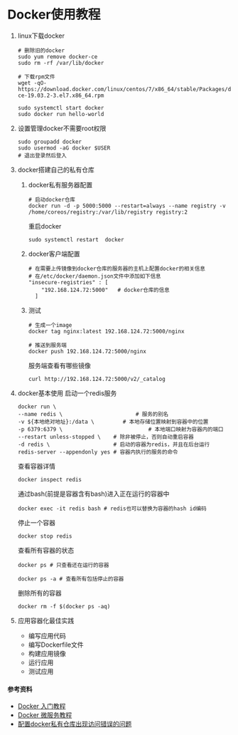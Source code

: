 # Docker使用教程

1. linux下载docker

   ```shell
   # 删除旧的docker
   sudo yum remove docker-ce
   sudo rm -rf /var/lib/docker
   
   # 下载rpm文件
   wget -qO- https://download.docker.com/linux/centos/7/x86_64/stable/Packages/docker-ce-19.03.2-3.el7.x86_64.rpm
   
   sudo systemctl start docker
   sudo docker run hello-world
   ```

2. 设置管理docker不需要root权限

   ```shell
   sudo groupadd docker
   sudo usermod -aG docker $USER
   # 退出登录然后登入
   ```

3. docker搭建自己的私有仓库

   1. docker私有服务器配置

      ```shell
      # 启动docker仓库
      docker run -d -p 5000:5000 --restart=always --name registry -v /home/coreos/registry:/var/lib/registry registry:2
      ```

      重启docker

      ```shell
      sudo systemctl restart  docker
      ```

   2. docker客户端配置

      ```shell
      # 在需要上传镜像到docker仓库的服务器的主机上配置docker的相关信息
      # 在/etc/docker/daemon.json文件中添加如下信息
      "insecure-registries" : [
          "192.168.124.72:5000"   # docker仓库的信息
        ]
      ```

   3. 测试

      ```shell
      # 生成一个image
      docker tag nginx:latest 192.168.124.72:5000/nginx
      
      # 推送到服务端
      docker push 192.168.124.72:5000/nginx
      ```

      服务端查看有哪些镜像

      ```shell
      curl http://192.168.124.72:5000/v2/_catalog
      ```

4. docker基本使用
   启动一个redis服务
   ```shell
   docker run \
   --name redis \    				    # 服务的别名
   -v ${本地绝对地址}:/data \ 	    # 本地存储位置映射到容器中的位置
   -p 6379:6379 \						    # 本地端口映射为容器内的端口
   --restart unless-stopped \    # 除非被停止，否则自动重启容器 
   -d redis \                    # 启动的容器为redis，并且在后台运行
   redis-server --appendonly yes # 容器内执行的服务的命令
   ```
   
   查看容器详情
   ```shell
   docker inspect redis
   ```
   
   通过bash(前提是容器含有bash)进入正在运行的容器中
   ```shell
   docker exec -it redis bash # redis也可以替换为容器的hash id编码
   ```
   
   停止一个容器
   ```shell
   docker stop redis
   ```
   
   查看所有容器的状态
   ```shell
   docker ps # 只查看还在运行的容器
   
   docker ps -a # 查看所有包括停止的容器
   ```
   
   删除所有的容器
   ```shell
   docker rm -f $(docker ps -aq)
   ```
   
5. 应用容器化最佳实践

   * 编写应用代码
   * 编写Dockerfile文件
   * 构建应用镜像
   * 运行应用
   * 测试应用

#### 参考资料

* [Docker 入门教程](http://www.ruanyifeng.com/blog/2018/02/docker-tutorial.html)
* [Docker 微服务教程](http://www.ruanyifeng.com/blog/2018/02/docker-wordpress-tutorial.html)
* [配置docker私有仓库出现访问错误的问题](./Running%20a%20remote%20Docker%20Registry%20and%20getting%20%E2%80%98HTTP%20response%20to%20HTTPS%20request%E2%80%99%20error%20on%20push/Running-a-remote-Docker-Registry-and-getting-%E2%80%98HTTP-response-to-HTTPS-request%E2%80%99-error-on-push-%E2%80%93-Kev's-Development-Toolbox.html)


